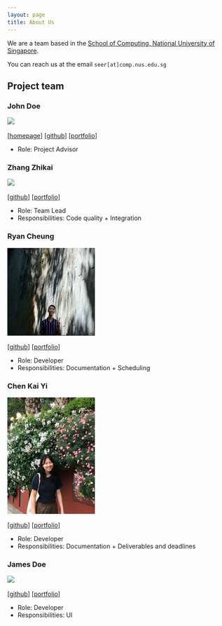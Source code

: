 ```yaml
---
layout: page
title: About Us
---
```


We are a team based in the [School of Computing, National University of Singapore](http://www.comp.nus.edu.sg).

You can reach us at the email `seer[at]comp.nus.edu.sg`

## Project team

### John Doe

<img src="images/johndoe.png" width="200px">

[[homepage](http://www.comp.nus.edu.sg/~damithch)]
[[github](https://github.com/johndoe)]
[[portfolio](team/johndoe.md)]

* Role: Project Advisor

### Zhang Zhikai

<img src="images/zzhikai.png" width="200px">

[[github](http://github.com/zzhikai)]
[[portfolio](team/johndoe.md)]

* Role: Team Lead
* Responsibilities: Code quality + Integration

### Ryan Cheung

<img src="images/ryancheungjf.png" width="200px">

[[github](http://github.com/RyanCheungJF)] [[portfolio](team/ryancheungjf.md)]

* Role: Developer
* Responsibilities: Documentation + Scheduling

### Chen Kai Yi

<img src="images/kaiyichen.png" width="200px">

[[github](https://github.com/kaiyichen)]
[[portfolio](team/kaiyichen.md)]

* Role: Developer
* Responsibilities: Documentation + Deliverables and deadlines

### James Doe

<img src="images/johndoe.png" width="200px">

[[github](http://github.com/johndoe)]
[[portfolio](team/johndoe.md)]

* Role: Developer
* Responsibilities: UI
